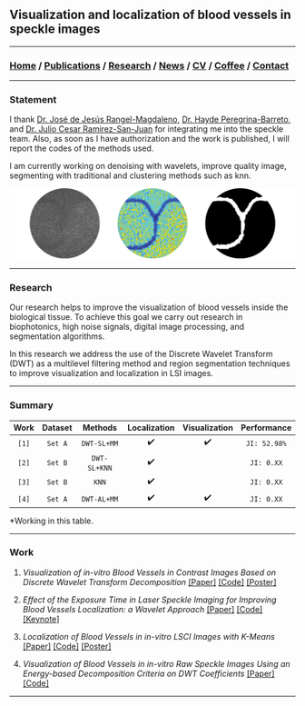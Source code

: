 ## Visualization and localization of blood vessels in speckle images

---
###  [Home](/index) / [Publications](/publications) / [Research](/research) / [News](/news) / [CV](/brief_cv) / [Coffee](/coffee) / [Contact](/contact)
---

### Statement 

I thank [Dr. José de Jesús Rangel-Magdaleno](https://scholar.google.es/citations?user=aBNkfEsAAAAJ&hl=es), [Dr. Hayde Peregrina-Barreto](https://scholar.google.es/citations?user=Wh2blp0AAAAJ&hl=es), and [Dr. Julio Cesar Ramirez-San-Juan](https://scholar.google.es/citations?user=xN03bqgAAAAJ&hl=es) for integrating me into the speckle team. Also, as soon as I have authorization and the work is published, I will report the codes of the methods used.

I am currently working on denoising with wavelets, improve quality image, segmenting with traditional and clustering methods such as knn. 

![Visualization and localization of blood vessels in speckle images](/images/bloodvessels.png)

---
### Research

Our research helps to improve the visualization of blood vessels inside the biological tissue. To achieve this goal we carry out research in biophotonics, high noise signals, digital image processing, and segmentation algorithms. 

In this research we address the use of the Discrete Wavelet Transform (DWT) as a multilevel filtering method and region segmentation techniques to improve visualization and localization in LSI images. 

---
### Summary

| Work | Dataset |    Methods   | Localization | Visualization | Performance |
|:----:|:-------:|:------------:|:------------:|:-------------:|:-----------:|
|`[1]` | `Set A` | `DWT-SL+MM`  |       ✔️     |       ✔️      |`JI: 52.98%` |
|`[2]` | `Set B` | `DWT-SL+KNN` |       ✔️     |               | `JI: 0.XX`  |
|`[3]` | `Set B` | `KNN`        |       ✔️     |               | `JI: 0.XX`  |
|`[4]` | `Set A` | `DWT-AL+MM`  |       ✔️     |       ✔️      | `JI: 0.XX`  |

*Working in this table.

---
### Work

1. *Visualization of in-vitro Blood Vessels in Contrast Images Based on Discrete Wavelet Transform Decomposition* [[Paper]](https://ieeexplore.ieee.org/document/8827144) [[Code]](https://github.com/friscolt/i2mtc-2019) [[Poster]](https://www.researchgate.net/publication/333146308_Visualization_of_in-vitro_Blood_Vessels_in_Contrast_Images_Based_on_Discrete_Wavelet_Transform_Decomposition)

2. *Effect of the Exposure Time in Laser Speckle Imaging for Improving Blood Vessels Localization: a Wavelet Approach* [[Paper]](https://ieeexplore.ieee.org/document/9129242/) [[Code]](https://github.com/friscolt/i2mtc-2020) [[Keynote]](https://www.researchgate.net/publication/341626117_Effect_of_the_Exposure_Time_in_Laser_Speckle_Imaging_for_Improving_Blood_Vessels_Localization_a_Wavelet_Approach)

3. *Localization of Blood Vessels in in-vitro LSCI Images with K-Means* [[Paper]](https://ieeexplore.ieee.org/document/9460100)
[[Code]](https://github.com/friscolt/i2mtc-2021) [[Poster]](https://www.researchgate.net/publication/350372727_Localization_of_Blood_Vessels_in_In-Vitro_LSCI_Images_with_K-Means)

4. *Visualization of Blood Vessels in in-vitro Raw Speckle Images Using an Energy-based Decomposition Criteria on DWT Coefficients*
[[Paper]](https://www.sciencedirect.com/science/article/pii/S1746809421004894?dgcid=coauthor)
[[Code]](https://github.com/friscolt/elsevier-wavelet)


---
